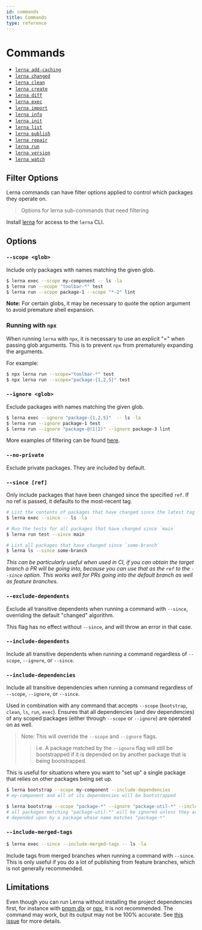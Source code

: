 ```yaml
---
id: commands
title: Commands
type: reference
---
```


# Commands

- [`lerna add-caching`](https://github.com/lerna/lerna/tree/main/packages/lerna/src/commands/add-caching#readme)
- [`lerna changed`](https://github.com/lerna/lerna/tree/main/libs/commands/changed#readme)
- [`lerna clean`](https://github.com/lerna/lerna/tree/main/libs/commands/clean#readme)
- [`lerna create`](https://github.com/lerna/lerna/tree/main/libs/commands/create#readme)
- [`lerna diff`](https://github.com/lerna/lerna/tree/main/libs/commands/diff#readme)
- [`lerna exec`](https://github.com/lerna/lerna/tree/main/libs/commands/exec#readme)
- [`lerna import`](https://github.com/lerna/lerna/tree/main/libs/commands/import#readme)
- [`lerna info`](https://github.com/lerna/lerna/tree/main/libs/commands/info#readme)
- [`lerna init`](https://github.com/lerna/lerna/tree/main/libs/commands/init#readme)
- [`lerna list`](https://github.com/lerna/lerna/tree/main/libs/commands/list#readme)
- [`lerna publish`](https://github.com/lerna/lerna/tree/main/libs/commands/publish#readme)
- [`lerna repair`](https://github.com/lerna/lerna/tree/main/packages/lerna/src/commands/repair#readme)
- [`lerna run`](https://github.com/lerna/lerna/tree/main/libs/commands/run#readme)
- [`lerna version`](https://github.com/lerna/lerna/tree/main/libs/commands/version#readme)
- [`lerna watch`](https://github.com/lerna/lerna/tree/main/packages/lerna/src/commands/watch#readme)

## Filter Options

Lerna commands can have filter options applied to control which packages they operate on.

> Options for lerna sub-commands that need filtering

Install [lerna](https://www.npmjs.com/package/lerna) for access to the `lerna` CLI.

## Options

### `--scope <glob>`

Include only packages with names matching the given glob.

```sh
$ lerna exec --scope my-component -- ls -la
$ lerna run --scope "toolbar-*" test
$ lerna run --scope package-1 --scope "*-2" lint
```

**Note:** For certain globs, it may be necessary to quote the option argument to avoid premature shell expansion.

### **Running with `npx`**

When running `lerna` with `npx`, it is necessary to use an explicit "=" when passing glob arguments. This is to prevent `npx` from prematurely expanding the arguments.

For example:

```sh
$ npx lerna run --scope="toolbar-*" test
$ npx lerna run --scope="package-{1,2,5}" test
```

### `--ignore <glob>`

Exclude packages with names matching the given glob.

```sh
$ lerna exec --ignore "package-{1,2,5}"  -- ls -la
$ lerna run --ignore package-1 test
$ lerna run --ignore "package-@(1|2)" --ignore package-3 lint
```

More examples of filtering can be found [here](https://github.com/lerna/lerna/blob/c0a750e0f482c16dda2f922f235861283efbe94d/commands/list/__tests__/list-command.test.js#L305-L356).

### `--no-private`

Exclude private packages. They are included by default.

### `--since [ref]`

Only include packages that have been changed since the specified `ref`. If no ref is passed, it defaults to the most-recent tag.

```sh
# List the contents of packages that have changed since the latest tag
$ lerna exec --since -- ls -la

# Run the tests for all packages that have changed since `main`
$ lerna run test --since main

# List all packages that have changed since `some-branch`
$ lerna ls --since some-branch
```

_This can be particularly useful when used in CI, if you can obtain the target branch a PR will be going into, because you can use that as the `ref` to the `--since` option. This works well for PRs going into the default branch as well as feature branches._

### `--exclude-dependents`

Exclude all transitive dependents when running a command with `--since`, overriding the default "changed" algorithm.

This flag has no effect without `--since`, and will throw an error in that case.

### `--include-dependents`

Include all transitive dependents when running a command regardless of `--scope`, `--ignore`, or `--since`.

### `--include-dependencies`

Include all transitive dependencies when running a command regardless of `--scope`, `--ignore`, or `--since`.

Used in combination with any command that accepts `--scope` (`bootstrap`, `clean`, `ls`, `run`, `exec`).
Ensures that all dependencies (and dev dependencies) of any scoped packages (either through `--scope` or `--ignore`) are operated on as well.

> Note: This will override the `--scope` and `--ignore` flags.
>
> > i.e. A package matched by the `--ignore` flag will still be bootstrapped if it is depended on by another package that is being bootstrapped.

This is useful for situations where you want to "set up" a single package that relies on other packages being set up.

```sh
$ lerna bootstrap --scope my-component --include-dependencies
# my-component and all of its dependencies will be bootstrapped
```

```sh
$ lerna bootstrap --scope "package-*" --ignore "package-util-*" --include-dependencies
# all packages matching "package-util-*" will be ignored unless they are
# depended upon by a package whose name matches "package-*"
```

### `--include-merged-tags`

```sh
$ lerna exec --since --include-merged-tags -- ls -la
```

Include tags from merged branches when running a command with `--since`. This is only useful if you do a lot of publishing from feature branches, which is not generally recommended.

## Limitations

Even though you can run Lerna without installing the project dependencies first, for instance with [pnpm dlx](https://pnpm.io/cli/dlx) or [npx](https://www.npmjs.com/package/npx), it is not recommended. The command may work, but its output may not be 100% accurate. See [this issue](https://github.com/lerna/lerna/issues/3807#issuecomment-1686841507) for more details.

